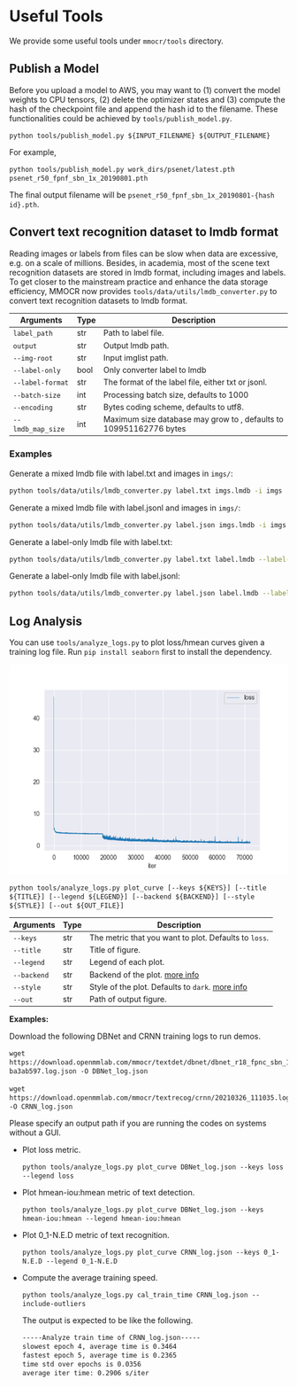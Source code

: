 # Useful Tools

We provide some useful tools under `mmocr/tools` directory.

## Publish a Model

Before you upload a model to AWS, you may want to
(1) convert the model weights to CPU tensors, (2) delete the optimizer states and
(3) compute the hash of the checkpoint file and append the hash id to the filename. These functionalities could be achieved by `tools/publish_model.py`.

```shell
python tools/publish_model.py ${INPUT_FILENAME} ${OUTPUT_FILENAME}
```

For example,

```shell
python tools/publish_model.py work_dirs/psenet/latest.pth psenet_r50_fpnf_sbn_1x_20190801.pth
```

The final output filename will be `psenet_r50_fpnf_sbn_1x_20190801-{hash id}.pth`.


## Convert text recognition dataset to lmdb format
Reading images or labels from files can be slow when data are excessive, e.g. on a scale of millions. Besides, in academia, most of the scene text recognition datasets are stored in lmdb format, including images and labels. To get closer to the mainstream practice and enhance the data storage efficiency, MMOCR now provides `tools/data/utils/lmdb_converter.py` to convert text recognition datasets to lmdb format.

| Arguments         | Type | Description                                                        |
| ----------------- | ---- | ------------------------------------------------------------------ |
| `label_path`      | str  | Path to label file.                                                |
| `output`          | str  | Output lmdb path.                                                  |
| `--img-root`      | str  | Input imglist path.                                                |
| `--label-only`    | bool | Only converter label to lmdb                                       |
| `--label-format`  | str  | The format of the label file, either txt or jsonl.                 |
| `--batch-size`    | int  | Processing batch size, defaults to 1000                            |
| `--encoding`      | str  | Bytes coding scheme, defaults to utf8.                             |
| `--lmdb_map_size` | int  | Maximum size database may grow to , defaults to 109951162776 bytes |

### Examples

Generate a mixed lmdb file with label.txt and images in `imgs/`:

```bash
python tools/data/utils/lmdb_converter.py label.txt imgs.lmdb -i imgs
```

Generate a mixed lmdb file with label.jsonl and images in `imgs/`:

```bash
python tools/data/utils/lmdb_converter.py label.json imgs.lmdb -i imgs -f jsonl
```

Generate a label-only lmdb file with label.txt:

```bash
python tools/data/utils/lmdb_converter.py label.txt label.lmdb --label-only
```

Generate a label-only lmdb file with label.jsonl:

```bash
python tools/data/utils/lmdb_converter.py label.json label.lmdb --label-only -f jsonl
```

## Log Analysis

You can use `tools/analyze_logs.py` to plot loss/hmean curves given a training log file. Run `pip install seaborn` first to install the dependency.

![](../../demo/resources/log_analysis_demo.png)

 ```shell
python tools/analyze_logs.py plot_curve [--keys ${KEYS}] [--title ${TITLE}] [--legend ${LEGEND}] [--backend ${BACKEND}] [--style ${STYLE}] [--out ${OUT_FILE}]
 ```

| Arguments   | Type | Description                                                                                                     |
| ----------- | ---- | --------------------------------------------------------------------------------------------------------------- |
| `--keys`    | str  | The metric that you want to plot. Defaults to `loss`.                                                           |
| `--title`   | str  | Title of figure.                                                                                                |
| `--legend`  | str  | Legend of each plot.                                                                                            |
| `--backend` | str  | Backend of the plot. [more info](https://matplotlib.org/stable/users/explain/backends.html)                     |
| `--style`   | str  | Style of the plot. Defaults to `dark`. [more info](https://seaborn.pydata.org/generated/seaborn.set_style.html) |
| `--out`     | str  | Path of output figure.                                                                                          |

**Examples:**

Download the following DBNet and CRNN training logs to run demos.
```shell
wget https://download.openmmlab.com/mmocr/textdet/dbnet/dbnet_r18_fpnc_sbn_1200e_icdar2015_20210329-ba3ab597.log.json -O DBNet_log.json

wget https://download.openmmlab.com/mmocr/textrecog/crnn/20210326_111035.log.json -O CRNN_log.json
```

Please specify an output path if you are running the codes on systems without a GUI.

- Plot loss metric.

  ```shell
  python tools/analyze_logs.py plot_curve DBNet_log.json --keys loss --legend loss
  ```

- Plot hmean-iou:hmean metric of text detection.

  ```shell
  python tools/analyze_logs.py plot_curve DBNet_log.json --keys hmean-iou:hmean --legend hmean-iou:hmean
  ```

- Plot 0_1-N.E.D metric of text recognition.

  ```shell
  python tools/analyze_logs.py plot_curve CRNN_log.json --keys 0_1-N.E.D --legend 0_1-N.E.D
  ```

- Compute the average training speed.

  ```shell
  python tools/analyze_logs.py cal_train_time CRNN_log.json --include-outliers
  ```

  The output is expected to be like the following.

  ```text
  -----Analyze train time of CRNN_log.json-----
  slowest epoch 4, average time is 0.3464
  fastest epoch 5, average time is 0.2365
  time std over epochs is 0.0356
  average iter time: 0.2906 s/iter
  ```
